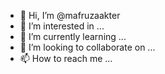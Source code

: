 - 👋 Hi, I’m @mafruzaakter
- 👀 I’m interested in ...
- 🌱 I’m currently learning ...
- 💞️ I’m looking to collaborate on ...
- 📫 How to reach me ...

<!---
mafruzaakter/mafruzaakter is a ✨ special ✨ repository because its `README.md` (this file) appears on your GitHub profile.
You can click the Preview link to take a look at your changes.
--->
